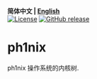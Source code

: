 **简体中文 | [English](./README.md)**<br>
[![License](https://img.shields.io/badge/开源协议-MIT-blue)](https://github.com/HuayuZhangJager/ph1nix/blob/main/LICENSE.txt)
[![GitHub release](https://img.shields.io/badge/发行版-最新-brightgreen)](https://github.com/HuayuZhangJager/ph1nix/releases/latest)

# ph1nix

ph1nix 操作系统的内核树.